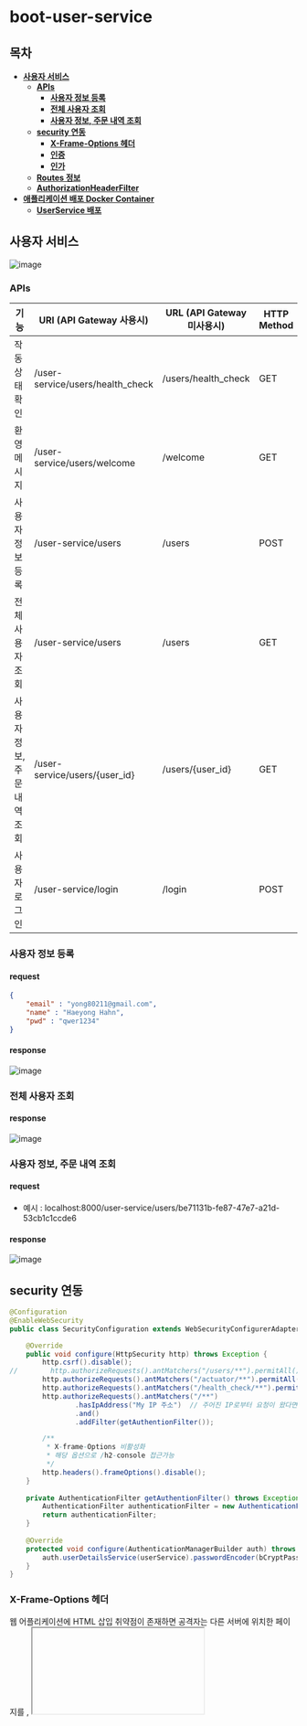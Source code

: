 # boot-user-service
## 목차
* **[사용자 서비스](#사용자-서비스)**
    * **[APIs](#APIs)**
        * **[사용자 정보 등록](#사용자-정보-등록)**
        * **[전체 사용자 조회](#전체-사용자-조회)**
        * **[사용자 정보, 주문 내역 조회](#사용자-정보,-주문-내역-조회)**
    * **[security 연동](#security-연동)**
        * **[X-Frame-Options 헤더](#X-Frame-Options-헤더)**
        * **[인증](#인증)**
        * **[인가](#인가)**
    * **[Routes 정보](#Routes-정보)**
    * **[AuthorizationHeaderFilter](#AuthorizationHeaderFilter)**
* **[애플리케이션 배포 Docker Container](#애플리케이션-배포-Docker-Container)**
    * **[UserService 배포](#UserService-배포)**   

## 사용자 서비스
![image](https://user-images.githubusercontent.com/31242766/193811969-0d969c2f-e0d7-4cc2-8933-597192997429.png)
### APIs
|기능|URI (API Gateway 사용시)|URL (API Gateway 미사용시)|HTTP Method|
|----|------------------------|-------------------------|-----------|
|작동 상태 확인|/user-service/users/health_check|/users/health_check|GET|
|환영 메시지|/user-service/users/welcome|/welcome|GET|
|사용자 정보 등록|/user-service/users|/users|POST|
|전체 사용자 조회|/user-service/users|/users|GET|
|사용자 정보, 주문 내역 조회|/user-service/users/{user_id}|/users/{user_id}|GET|
|사용자 로그인|/user-service/login|/login|POST|

### 사용자 정보 등록 
#### request 
```json
{
    "email" : "yong80211@gmail.com",
    "name" : "Haeyong Hahn",
    "pwd" : "qwer1234"
}
```
#### response
![image](https://user-images.githubusercontent.com/31242766/193813545-269e2a08-7fa4-43b4-b2ee-bf9f6ffe79ed.png)

### 전체 사용자 조회
#### response
![image](https://user-images.githubusercontent.com/31242766/194300792-488820e5-459e-4dc3-bd24-e679870fed37.png)

### 사용자 정보, 주문 내역 조회
#### request
- 예시 : localhost:8000/user-service/users/be71131b-fe87-47e7-a21d-53cb1c1ccde6
#### response
![image](https://user-images.githubusercontent.com/31242766/194301354-f4786e1d-1657-4b07-a105-a2454690e0da.png)

## security 연동
```java
@Configuration
@EnableWebSecurity
public class SecurityConfiguration extends WebSecurityConfigurerAdapter {

    @Override
    public void configure(HttpSecurity http) throws Exception {
        http.csrf().disable();
//        http.authorizeRequests().antMatchers("/users/**").permitAll();
        http.authorizeRequests().antMatchers("/actuator/**").permitAll();       
        http.authorizeRequests().antMatchers("/health_check/**").permitAll();   
        http.authorizeRequests().antMatchers("/**")                             
                .hasIpAddress("My IP 주소")  // 주어진 IP로부터 요청이 왔다면 접근을 허용한다.
                .and()
                .addFilter(getAuthentionFilter());

        /**
         * X-frame-Options 비활성화
         * 해당 옵션으로 /h2-console 접근가능
         */
        http.headers().frameOptions().disable();
    }
    
    private AuthenticationFilter getAuthentionFilter() throws Exception {
        AuthenticationFilter authenticationFilter = new AuthenticationFilter(authenticationManager(), userService, env);
        return authenticationFilter;
    }
    
    @Override
    protected void configure(AuthenticationManagerBuilder auth) throws Exception {
        auth.userDetailsService(userService).passwordEncoder(bCryptPasswordEncoder);
    }
}
```
### X-Frame-Options 헤더
웹 어플리케이션에 HTML 삽입 취약점이 존재하면 공격자는 다른 서버에 위치한 페이지를 <frame>, <iframe>, <object> 등으로 삽입하여 다양한 공격에 사용할 수 있다. 피해자의 입장에서는 링크를 눌렀을 때 의도했던 것과는 다른 동작을 하게 한다하여 이를 `클릭재킹(Clickjacking)`이라 부른다. 웹 페이지를 공격에 필요한 형태로 조작하기 때문에 "사용자 인터페이스 덧씌우기"(User Interface redress) 공격이라고도 부른다.   
    
이런 공격을 다른 웹 브라우저가 일부 해결해줄 수 있는 방안이 "X-Frame-Options" 헤더이다. 이 헤더의 값은 `DENY` `SAMEORGIN` `ALLOW-FROM origin` 을 가질 수 있다.
- DENY : 이 홈페이지는 다른 홈페이지에서 표시할 수 없다.
- SAMEORIGIN : 이 홈페이지는 동일한 도메인의 페이지 내에서만 표시할 수 있다.
- ALLOW-FROM origin : 이 홈페이지는 origin 도메인의 페이지에서 포함하는 것을 허용한다.
    
예를 들어, <iframe>내에 표시되는 것을 허용하지 않을 경우에는 `DENY`, 같은 홈페이지 내부에서만 허용할 경우에는 `SAMEORGIN`, 일부 다른 사이트의 페이지 내에서 표시되는 것을 허용해야 한다면 `ALLOW-FROM origin`을 사용할 수 있다. 다만 `ALLOW-FROM origin`의 경우에는 웹 브라우저에 따라서는 지원하지 않는 경우도 있다.

### 인증
![image](https://user-images.githubusercontent.com/31242766/194869378-42fccacf-9a89-44ee-8ddd-43f9284dc3c8.png)

#### AuthenticationFilter
Spring Security 를 이용한 로그인 요청 발생 시 UsernamePasswordAuthenticationFilter 상속받아 작업을 처리해주는 Custom Filter 클래스이다.
- `attemptAuthentication` `successfulAuthentication` 를 구현

#### loadUserByUsername
사용자의 정보를 담을 객체를 만들고 DB에서 유저 정보를 직접 가져와서 확인해야 한다. `UserDetailsService` 인터페이스에는 DB에서 유저 정보를 불러오는 중요한 메소드가 존재한다. 바로 `loadUserByUsername()` 메소드이다. 이 메소드에서 유저 정보를 불러오는 작업을 하면 된다. `UserDetailsService` 인터페이스를 구현하면 `loadUserByUsername()` 메소드가 오버라이드 될 것이다. 여기에서 사용자의 정보를 가져오면 된다. 가져온 사용자의 정보를 유/무에 따라 예외와 사용자 정보를 리턴하면 된다.

#### request
```json
{
    "email" : "youg1322@naver.com",
    "password" : "qwer1234"
}
```
#### response
![image](https://user-images.githubusercontent.com/31242766/194865470-02146e4a-d774-484f-b578-f1942f618c00.png)

### 인가
![image](https://user-images.githubusercontent.com/31242766/194882645-39bd5c37-e344-403f-8ebf-51c5d1056ad7.png)

최초에 사용자가 로그인하면 JWT 토큰을 발급한다. 사용자가 `로그인` 시점 및 `회원가입` 시점에는 JWT 토큰이 없기 때문에 게이트웨이에서 JWT 를 검증하지 않는다. 이후 사용자는 서버의 API 를 호출하기 위해서 헤더에 정보를 입력한다. 각각의 마이크로서비스들이 JWT 토큰을 검증하는 것이 아니라 게이트웨이 [cloud-gateway](https://github.com/multi-module-project/cloud-system/tree/master/gateway) 에서 검증을 마치고 검증된 요청만 마이크로서비스로 전달한다. 

#### Routes 정보
```yml
...
- id: user-service
  uri: lb://USER-SERVICE
  predicates:
    - Path=/user-service/login
    - Method=POST
  filters:
    - RemoveRequestHeader=Cookie
    - RewritePath=/user-service/(?<segment>.*), /${segment}
- id: user-service
  uri: lb://USER-SERVICE
  predicates:
    - Path=/user-service/users
    - Method=POST
  filters:
    - RemoveRequestHeader=Cookie
    - RewritePath=/user-service/(?<segment>.*), /${segment}
- id: user-service
  uri: lb://USER-SERVICE
  predicates:
    - Path=/user-service/**
    - Method=GET
  filters:
    - RemoveRequestHeader=Cookie
    - RewritePath=/user-service/(?<segment>.*), /${segment}
    - AuthorizationHeaderFilter
...
```
#### AuthorizationHeaderFilter
API 요청 정보에서 JWT 토큰 및 정보를 검증하는 Custom Filter 클래스이다.

## 애플리케이션 배포 Docker Container
### UserService 배포
#### Dockerfile 생성
```docker
FROM openjdk:17-ea-11-jdk-slim
VOLUME /tmp
COPY build/libs/boot-user-service-0.0.1-SNAPSHOT.jar UserService.jar
ENTRYPOINT ["java", "-jar", "UserService.jar"]

FROM : java가 설치되어 있어야 jar 파일을 실행할 수가 있다. 그렇기 때문에 베이스가 되어야하는 "openjdk:17-ea-11-jdk-slim" 로 이미지를 생성한다.
VOLUME : 컨테이너 안에 "/tmp" 폴더에 파일을 생성할 것이다.
COPY : Host PC에 "build/libs/boot-user-service-0.0.1-SNAPSHOT.jar" 파일을 컨테이너 내부에 "UserService.jar" 이름으로 복사할 것이다.
ENTRYPOINT : 실행 커맨드를 명시하면 된다. 

마운트에 /tmp를 사용하는 이유
spring boot의 Tomcat의 default 저장소가 /tmp인데 위와 같이 볼륨 마운트를 해주면 
호스트의 /var/lib/docker에 임시파일을 만들고 컨테이너 안의 /tmp 와 연결할 수 있다.
```
![image](https://user-images.githubusercontent.com/31242766/203331651-44df4d40-fca7-4aa7-bb1d-7178ec98b538.png)

#### 도커 파일 빌드
```docker
docker build -t yong7317/user-service:1.0 .
```

#### docker hub 사이트에 업로드
```docker
docker push yong7317/user-service:1.0
```
![image](https://user-images.githubusercontent.com/31242766/203329939-5fbd883f-78d2-4b1a-a60e-2b40075050be.png)

#### docker hub 사이트에 있는 도커 이미지 다운로드
```docker
docker pull yong7317/user-service:1.0
```

#### 참고
`-DskipTests=true` 옵션 : 테스트코드의 어떤 문제로 인해서 `build`가 안될 때 사용하면 편리하다.

## 출처
https://webhack.dynu.net/?idx=20161117.003&print=friendly     
https://to-dy.tistory.com/86      
https://cheese10yun.github.io/spring-cloud-gateway/
